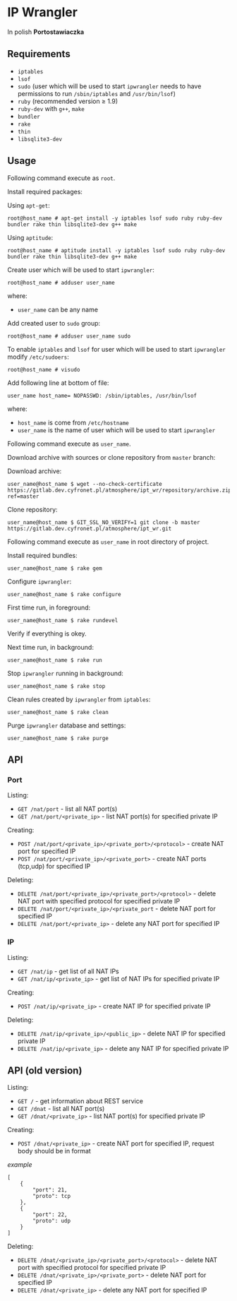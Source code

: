 # IP Wrangler

In polish __Portostawiaczka__

## Requirements

* `iptables`
* `lsof`
* `sudo` (user which will be used to start `ipwrangler` needs to have permissions to run `/sbin/iptables` and `/usr/bin/lsof`)
* `ruby` (recommended version ≥ 1.9)
* `ruby-dev` with `g++`, `make`
* `bundler`
* `rake`
* `thin`
* `libsqlite3-dev`

## Usage

Following command execute as `root`.

Install required packages:

Using `apt-get`:

    root@host_name # apt-get install -y iptables lsof sudo ruby ruby-dev bundler rake thin libsqlite3-dev g++ make

Using `aptitude`:

    root@host_name # aptitude install -y iptables lsof sudo ruby ruby-dev bundler rake thin libsqlite3-dev g++ make

Create user which will be used to start `ipwrangler`:

    root@host_name # adduser user_name

where:

* `user_name` can be any name

Add created user to `sudo` group:

    root@host_name # adduser user_name sudo

To enable `iptables` and `lsof` for user which will be used to start `ipwrangler` modify `/etc/sudoers`:

    root@host_name # visudo

Add following line at bottom of file:

    user_name host_name= NOPASSWD: /sbin/iptables, /usr/bin/lsof

where:

* `host_name` is come from `/etc/hostname`
* `user_name` is the name of user which will be used to start `ipwrangler`

Following command execute as `user_name`.

Download archive with sources or clone repository from `master` branch:

Download archive:

    user_name@host_name $ wget --no-check-certificate https://gitlab.dev.cyfronet.pl/atmosphere/ipt_wr/repository/archive.zip?ref=master

Clone repository:

    user_name@host_name $ GIT_SSL_NO_VERIFY=1 git clone -b master https://gitlab.dev.cyfronet.pl/atmosphere/ipt_wr.git

Following command execute as `user_name` in root directory of project.

Install required bundles:

    user_name@host_name $ rake gem

Configure `ipwrangler`:

    user_name@host_name $ rake configure

First time run, in foreground:

    user_name@host_name $ rake rundevel

Verify if everything is okey.

Next time run, in background:

    user_name@host_name $ rake run

Stop `ipwrangler` running in background:

    user_name@host_name $ rake stop

Clean rules created by `ipwrangler` from `iptables`:

    user_name@host_name $ rake clean

Purge `ipwrangler` database and settings:

    user_name@host_name $ rake purge

## API

### Port

Listing:

* `GET /nat/port` - list all NAT port(s)
* `GET /nat/port/<private_ip>` - list NAT port(s) for specified private IP

Creating:

* `POST /nat/port/<private_ip>/<private_port>/<protocol>` - create NAT port for specified IP
* `POST /nat/port/<private_ip>/<private_port>` - create NAT ports (tcp,udp) for specified IP

Deleting:

* `DELETE /nat/port/<private_ip>/<private_port>/<protocol>` - delete NAT port with specified protocol for specified private IP
* `DELETE /nat/port/<private_ip>/<private_port` - delete NAT port for specified IP
* `DELETE /nat/port/<private_ip>` - delete any NAT port for specified IP

### IP

Listing:

* `GET /nat/ip` - get list of all NAT IPs
* `GET /nat/ip/<private_ip>` - get list of NAT IPs for specified private IP

Creating:

* `POST /nat/ip/<private_ip>` - create NAT IP for specified private IP

Deleting:

* `DELETE /nat/ip/<private_ip>/<public_ip>` - delete NAT IP for specified private IP
* `DELETE /nat/ip/<private_ip>` - delete any NAT IP for specified private IP

## API (old version)

Listing:

* `GET /` - get information about REST service
* `GET /dnat` - list all NAT port(s)
* `GET /dnat/<private_ip>` - list NAT port(s) for specified private IP

Creating:

* `POST /dnat/<private_ip>` - create NAT port for specified IP, request body should be in format

_example_

    [
        {
            "port": 21,
            "proto": tcp
        },
        {
            "port": 22,
            "proto": udp
        }
    ]

Deleting:

* `DELETE /dnat/<private_ip>/<private_port>/<protocol>` - delete NAT port with specified protocol for specified private IP
* `DELETE /dnat/<private_ip>/<private_port>` - delete NAT port for specified IP
* `DELETE /dnat/<private_ip>` - delete any NAT port for specified IP
